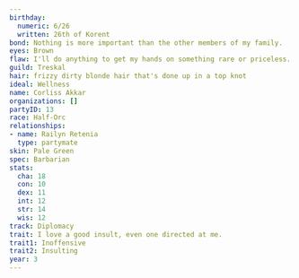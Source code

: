 ```yaml
---
birthday:
  numeric: 6/26
  written: 26th of Korent
bond: Nothing is more important than the other members of my family.
eyes: Brown
flaw: I'll do anything to get my hands on something rare or priceless.
guild: Treskal
hair: frizzy dirty blonde hair that's done up in a top knot
ideal: Wellness
name: Corliss Akkar
organizations: []
partyID: 13
race: Half-Orc
relationships:
- name: Railyn Retenia
  type: partymate
skin: Pale Green
spec: Barbarian
stats:
  cha: 18
  con: 10
  dex: 11
  int: 12
  str: 14
  wis: 12
track: Diplomacy
trait: I love a good insult, even one directed at me.
trait1: Inoffensive
trait2: Insulting
year: 3
---
```

